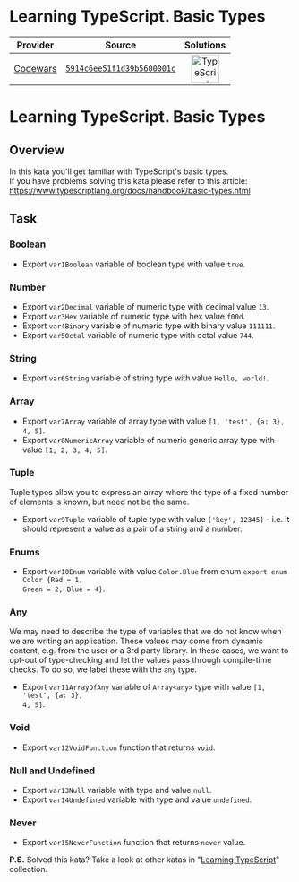 [_metadata_:generated]: - "true"

# Learning TypeScript. Basic Types

<!-- INFO TABLE BEGIN -->

| Provider                                        | Source                                                                               | Solutions                                                                                                                                                    |
| :---------------------------------------------: | :----------------------------------------------------------------------------------: | :----------------------------------------------------------------------------------------------------------------------------------------------------------: |
| [Codewars](../../../docs/providers/Codewars.md) | [`5914c6ee51f1d39b5600001c`](https://www.codewars.com/kata/5914c6ee51f1d39b5600001c) | [<img src="https://res.cloudinary.com/rascaltwo/image/upload/v1631924094/typescript_s5czgr.svg" alt="TypeScript" title="TypeScript" width="50" />](solve.ts) |

<!-- INFO TABLE END -->

# Learning TypeScript. Basic Types

## Overview

In this kata you'll get familiar with TypeScript's basic types.<br>
If you have problems solving this kata please refer to this article: https://www.typescriptlang.org/docs/handbook/basic-types.html

## Task

### Boolean
- Export <code>var1Boolean</code> variable of boolean type with value <code>true</code>.

### Number
- Export <code>var2Decimal</code> variable of numeric type with decimal value <code>13</code>.
- Export <code>var3Hex</code> variable of numeric type with hex value <code>f00d</code>.
- Export <code>var4Binary</code> variable of numeric type with binary value <code>111111</code>.
- Export <code>var5Octal</code> variable of numeric type with octal value <code>744</code>.

### String
- Export <code>var6String</code> variable of string type with value <code>Hello, world!</code>.

### Array
- Export <code>var7Array</code> variable of array type with value <code>[1, 'test', {a: 3}, 4, 5]</code>.
- Export <code>var8NumericArray</code> variable of numeric generic array type with value <code>[1, 2, 3, 4, 5]</code>.

### Tuple
Tuple types allow you to express an array where the type of a fixed number of elements is known, but need not be the same. 
- Export <code>var9Tuple</code> variable of tuple type with value <code>['key', 12345]</code> - i.e. it should represent a value as a pair of a string and a number.

### Enums
- Export <code>var10Enum</code> variable with value <code>Color.Blue</code> from enum <code>export enum Color {Red = 1, Green = 2, Blue = 4}</code>.

### Any
We may need to describe the type of variables that we do not know when we are writing an application. These values may come from dynamic content, e.g. from the user or a 3rd party library. In these cases, we want to opt-out of type-checking and let the values pass through compile-time checks. To do so, we label these with the <code>any</code> type. 
- Export <code>var11ArrayOfAny</code> variable of <code>Array&lt;any&gt;</code> type with value <code>[1, 'test', {a: 3}, 4, 5]</code>.

### Void

- Export <code>var12VoidFunction</code> function that returns <code>void</code>.

### Null and Undefined

- Export <code>var13Null</code> variable with type and value <code>null</code>.
- Export <code>var14Undefined</code> variable with type and value <code>undefined</code>.

### Never
- Export <code>var15NeverFunction</code> function that returns <code>never</code> value.

**P.S.** Solved this kata? Take a look at other katas in "<a href="https://www.codewars.com/collections/learning-typescript">Learning TypeScript</a>" collection.
